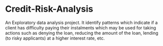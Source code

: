 # Credit-Risk-Analysis
An Exploratory data analysis project. It identify patterns which indicate if a client has difficulty paying their instalments which may be used for taking actions such as denying the loan, reducing the amount of the loan, lending (to risky applicants) at a higher interest rate, etc.
